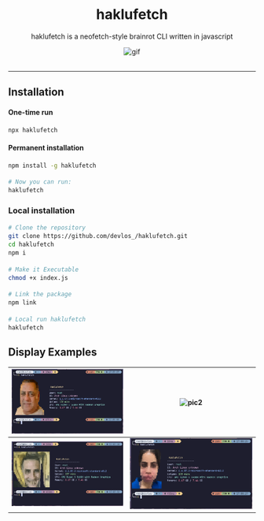 <h1 align="center">haklufetch</h1>

<p align="center">
haklufetch is a neofetch-style brainrot CLI written in javascript
</p>

<div align="center">
  <img src="./Demo Assets/demo.gif" alt="gif" width="70%">
</div>

<br>

---

## Installation

#### One-time run

```bash
npx haklufetch
```

#### Permanent installation

```bash
npm install -g haklufetch

# Now you can run:
haklufetch
```

### Local installation

```bash
# Clone the repository
git clone https://github.com/devlos_/haklufetch.git
cd haklufetch
npm i

# Make it Executable
chmod +x index.js

# Link the package
npm link

# Local run haklufetch
haklufetch
```

## Display Examples

| ![pic1](./DemoAssets/pic1.png) | ![pic2](./DemoAssets/pic2.pngg) |
| ------------------------------ | ------------------------------- |
| ![pic3](./DemoAssets/pic3.png) | ![pic4](./DemoAssets/pic4.png)  |
